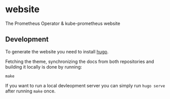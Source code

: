 # website
The Prometheus Operator &amp; kube-prometheus website

## Development

To generate the website you need to install [hugo](https://gohugo.io/).

Fetching the theme, synchronizing the docs from both repositories and building it locally is done by running:

```shell
make
```

If you want to run a local devleopment server you can simply run `hugo serve` after running `make` once.
